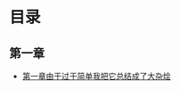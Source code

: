 # 目录

## 第一章

- [第一章由于过于简单我把它总结成了大杂烩](https://github.com/youmingsama/Microcomputer-principle-and-interface-technology/blob/master/ch1/ch1.md)

  
